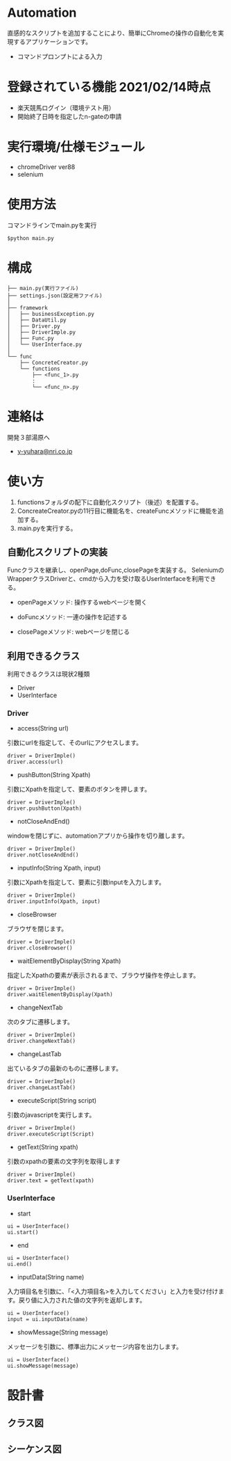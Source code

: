 # Automation
 直感的なスクリプトを追加することにより、簡単にChromeの操作の自動化を実現するアプリケーションです。
 - コマンドプロンプトによる入力

# 登録されている機能 2021/02/14時点
 - 楽天競馬ログイン（環境テスト用）
 - 開始終了日時を指定したn-gateの申請

# 実行環境/仕様モジュール
 - chromeDriver ver88
 - selenium

# 使用方法
コマンドラインでmain.pyを実行
```
$python main.py
```

# 構成
```
├── main.py(実行ファイル)
├── settings.json(設定用ファイル)
│
├── framework
│   ├── businessException.py
│   ├── DataUtil.py
│   ├── Driver.py
│   ├── DriverImple.py
│   ├── Func.py
│   └── UserInterface.py
│
└── func
    ├── ConcreteCreator.py
    └── functions
        ├── <func_1>.py
        :
        └── <func_n>.py
```
# 連絡は
開発３部湯原へ
 - y-yuhara@nri.co.jp




# 使い方

1. functionsフォルダの配下に自動化スクリプト（後述）を配置する。
2. ConcreateCreator.pyの11行目に機能名を、createFuncメソッドに機能を追加する。
3. main.pyを実行する。

## **自動化スクリプト**の実装

Funcクラスを継承し、openPage,doFunc,closePageを実装する。
SeleniumのWrapperクラスDriverと、cmdから入力を受け取るUserInterfaceを利用できる。

 - openPageメソッド:
操作するwebページを開く

 - doFuncメソッド:
一連の操作を記述する

 -  closePageメソッド:
webページを閉じる

## 利用できるクラス
利用できるクラスは現状2種類
 - Driver
 - UserInterface

### Driver
 - access(String url)

引数にurlを指定して、そのurlにアクセスします。
 ```
 driver = DriverImple()
 driver.access(url)
 ```
 - pushButton(String Xpath)

 引数にXpathを指定して、要素のボタンを押します。
 ```
 driver = DriverImple()
 driver.pushButton(Xpath)
 ```
 - notCloseAndEnd()

 windowを閉じずに、automationアプリから操作を切り離します。
 ```
 driver = DriverImple()
 driver.notCloseAndEnd()
 ```
 - inputInfo(String Xpath, input)

引数にXpathを指定して、要素に引数inputを入力します。
```
driver = DriverImple()
driver.inputInfo(Xpath, input)
```
 - closeBrowser

ブラウザを閉じます。
```
driver = DriverImple()
driver.closeBrowser()
```
 - waitElementByDisplay(String Xpath)

指定したXpathの要素が表示されるまで、ブラウザ操作を停止します。
```
driver = DriverImple()
driver.waitElementByDisplay(Xpath)
```
 - changeNextTab

 次のタブに遷移します。
 ```
driver = DriverImple()
driver.changeNextTab()
 ```
 - changeLastTab

 出ているタブの最新のものに遷移します。
 ```
 driver = DriverImple()
 driver.changeLastTab()
 ```
 - executeScript(String script)

 引数のjavascriptを実行します。
```
driver = DriverImple()
driver.executeScript(Script)
```
 - getText(String xpath)

引数のxpathの要素の文字列を取得します
```
driver = DriverImple()
driver.text = getText(xpath)
```


### UserInterface
 - start
 ```
 ui = UserInterface()
 ui.start()
 ```
 - end
 ```
 ui = UserInterface()
 ui.end()
 ```
 - inputData(String name)

入力項目名を引数に、「<入力項目名>を入力してください」と入力を受け付けます。戻り値に入力された値の文字列を返却します。
 ```
 ui = UserInterface()
 input = ui.inputData(name)
 ```
 
 - showMessage(String message)

 メッセージを引数に、標準出力にメッセージ内容を出力します。
 ```
 ui = UserInterface()
 ui.showMessage(message)
 ```

# 設計書
## クラス図

## シーケンス図